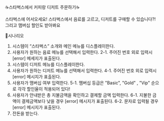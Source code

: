 ☕️스타벅스에서 커피랑 디저트 주문하기☕️

스타벅스에 어서오세요!
스타벅스에서 음료를 고르고, 디저트를 구매할 수 있습니다?!
그리고 맴버십 할인도 받아봐요


🐼시나리오
1. 시스템이 “스타벅스” 소개와 메인 메뉴를 디스플레이한다.
2. 사용자가 원하는 음료 메뉴를 선택해서 입력한다.
	2-1. 주어진 번호 외로 입력시 [error] 메세지가 표출된다.
3. 시스템이 디저트 메뉴를 디스플레이한다.
4. 사용자가 원하는 디저트 메뉴를 선택해서 입력한다.
	4-1. 주어진 번호 외로 입력시 [error] 메시지가 표출된다.
5. 사용자가 맴버십 여부 입력한다.
	5-1. 멤버십 등급은 "Basic", "Gold" , "Vip" 순으로 각각 할인율이 적용되어 있다!
6. 사용자가 안내받은 총 지불금액을 확인하고 결제할 금액 입력한다.
	6-1. 지불한 금액이 결제금액보다 낮을 경우 [error] 메시지가 표출된다.
	6-2. 문자로 입력될 경우 [error] 메시지가 표출된다.
8. 잔돈을 받는다.


